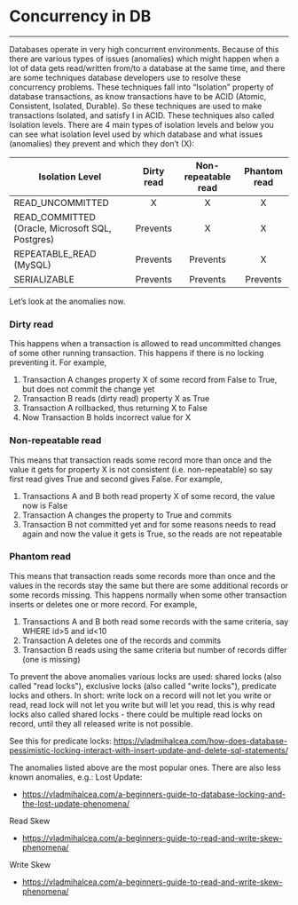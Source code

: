 # Concurrency in DB

---


Databases operate in very high concurrent environments. Because of this there are various types of issues (anomalies) which might happen when a lot of data gets read/written from/to a database at the same time, and there are some techniques database developers use to resolve these concurrency problems. These techniques fall into “Isolation” property of database transactions, as know transactions have to be ACID (Atomic, Consistent, Isolated, Durable). So these techniques are used to make transactions Isolated, and satisfy I in ACID.
These techniques also called Isolation levels. There are 4 main types of isolation levels and below you can see what isolation level used by which database and what issues (anomalies) they prevent and which they don’t (X):


| Isolation Level | Dirty read | Non-repeatable read | Phantom read |
| ------------- |:-------------:| :-----:| :-----:|
| READ_UNCOMMITTED| X | X | X |
| READ_COMMITTED (Oracle, Microsoft SQL, Postgres)| Prevents | X | X |
| REPEATABLE_READ (MySQL)| Prevents | Prevents | X |
| SERIALIZABLE | Prevents | Prevents | Prevents |


Let’s look at the anomalies now.

### Dirty read
This happens when a transaction is allowed to read uncommitted changes of some other running transaction. This happens if there is no locking preventing it. For example,
1. Transaction A changes property X of some record from False to True, but does not commit the change yet
2. Transaction B reads (dirty read) property X as True
3. Transaction A rollbacked, thus returning X to False
4. Now Transaction B holds incorrect value for X


### Non-repeatable read
This means that transaction reads some record more than once and the value it gets for property X is not consistent (i.e. non-repeatable) so say first read gives True and second gives False. For example,
1. Transactions A and B both read property X of some record, the value now is False
2. Transaction A changes the property to True and commits
3. Transaction B not committed yet and for some reasons needs to read again and now the value it gets is True, so the reads are not repeatable

### Phantom read
This means that transaction reads some records more than once and the values in the records stay the same but there are some additional records or some records missing. This happens normally when some other transaction inserts or deletes one or more record. For example,
1. Transactions A and B both read some records with the same criteria, say WHERE id>5 and id<10
2. Transaction A deletes one of the records and commits
3. Transaction B reads using the same criteria but number of records differ (one is missing)

To prevent the above anomalies various locks are used: shared locks (also called "read locks"), exclusive locks (also called "write locks"), predicate locks and others. In short: write lock on a record will not let you write or read, read lock will not let you write but will let you read, this is why read locks also called shared locks - there could be multiple read locks on record, until they all released write is not possible.

See this for predicate locks:
https://vladmihalcea.com/how-does-database-pessimistic-locking-interact-with-insert-update-and-delete-sql-statements/


The anomalies listed above are the most popular ones. There are also less known anomalies, e.g.:
Lost Update:
* https://vladmihalcea.com/a-beginners-guide-to-database-locking-and-the-lost-update-phenomena/

Read Skew
* https://vladmihalcea.com/a-beginners-guide-to-read-and-write-skew-phenomena/


Write Skew
* https://vladmihalcea.com/a-beginners-guide-to-read-and-write-skew-phenomena/




